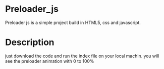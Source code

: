 # Preloader_js
Preloader js is a simple project build in HTML5, css and javascript.

# Description

just download the code and run the index file on your local machin.
you will see the preloader animation with 0 to 100%
